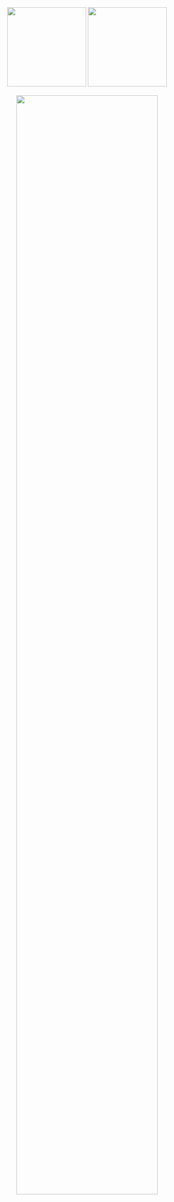 <div align="center">
  <img height="180em" src="https://github-readme-stats-git-master-jesusmateranos-projects.vercel.app/api?username=JesusMaterano&count_private=true&show_icons=true&theme=tokyonight&border_radius=10&hide_border=true"/>
  <img height="180em" src="https://github-readme-stats-git-master-jesusmateranos-projects.vercel.app/api/top-langs/?username=JesusMaterano&hide=python&layout=compact&langs_count=8&theme=tokyonight&border_radius=10&hide_border=true"/>
  <br><br>
  <img width="80%" src="https://github-profile-trophy.vercel.app/?username=JesusMaterano&theme=tokyonight&column=6&no-frame=true&margin-w=15&margin-h=15"/>
</div>

